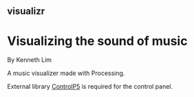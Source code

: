 visualizr
---------

# Visualizing the sound of music

By Kenneth Lim

A music visualizer made with Processing.

External library [ControlP5](http://www.sojamo.de/libraries/controlP5/) is required for the control panel.
